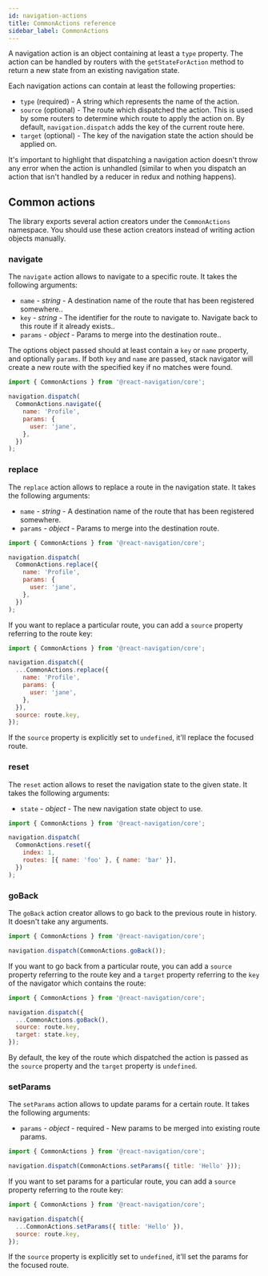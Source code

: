 ```yaml
---
id: navigation-actions
title: CommonActions reference
sidebar_label: CommonActions
---
```


A navigation action is an object containing at least a `type` property. The action can be handled by routers with the `getStateForAction` method to return a new state from an existing navigation state.

Each navigation actions can contain at least the following properties:

- `type` (required) - A string which represents the name of the action.
- `source` (optional) - The route which dispatched the action. This is used by some routers to determine which route to apply the action on. By default, `navigation.dispatch` adds the key of the current route here.
- `target` (optional) - The key of the navigation state the action should be applied on.

It's important to highlight that dispatching a navigation action doesn't throw any error when the action is unhandled (similar to when you dispatch an action that isn't handled by a reducer in redux and nothing happens).

## Common actions

The library exports several action creators under the `CommonActions` namespace. You should use these action creators instead of writing action objects manually.

### navigate

The `navigate` action allows to navigate to a specific route. It takes the following arguments:

- `name` - _string_ - A destination name of the route that has been registered somewhere..
- `key` - _string_ - The identifier for the route to navigate to. Navigate back to this route if it already exists..
- `params` - _object_ - Params to merge into the destination route..

The options object passed should at least contain a `key` or `name` property, and optionally `params`. If both `key` and `name` are passed, stack navigator will create a new route with the specified key if no matches were found.

```js
import { CommonActions } from '@react-navigation/core';

navigation.dispatch(
  CommonActions.navigate({
    name: 'Profile',
    params: {
      user: 'jane',
    },
  })
);
```

### replace

The `replace` action allows to replace a route in the navigation state. It takes the following arguments:

- `name` - _string_ - A destination name of the route that has been registered somewhere.
- `params` - _object_ - Params to merge into the destination route.

```js
import { CommonActions } from '@react-navigation/core';

navigation.dispatch(
  CommonActions.replace({
    name: 'Profile',
    params: {
      user: 'jane',
    },
  })
);
```

If you want to replace a particular route, you can add a `source` property referring to the route key:

```js
import { CommonActions } from '@react-navigation/core';

navigation.dispatch({
  ...CommonActions.replace({
    name: 'Profile',
    params: {
      user: 'jane',
    },
  }),
  source: route.key,
});
```

If the `source` property is explicitly set to `undefined`, it'll replace the focused route.

### reset

The `reset` action allows to reset the navigation state to the given state. It takes the following arguments:

- `state` - _object_ - The new navigation state object to use.

```js
import { CommonActions } from '@react-navigation/core';

navigation.dispatch(
  CommonActions.reset({
    index: 1,
    routes: [{ name: 'foo' }, { name: 'bar' }],
  })
);
```

### goBack

The `goBack` action creator allows to go back to the previous route in history. It doesn't take any arguments.

```js
import { CommonActions } from '@react-navigation/core';

navigation.dispatch(CommonActions.goBack());
```

If you want to go back from a particular route, you can add a `source` property referring to the route key and a `target` property referring to the `key` of the navigator which contains the route:

```js
import { CommonActions } from '@react-navigation/core';

navigation.dispatch({
  ...CommonActions.goBack(),
  source: route.key,
  target: state.key,
});
```

By default, the key of the route which dispatched the action is passed as the `source` property and the `target` property is `undefined`.

### setParams

The `setParams` action allows to update params for a certain route. It takes the following arguments:

- `params` - _object_ - required - New params to be merged into existing route params.

```js
import { CommonActions } from '@react-navigation/core';

navigation.dispatch(CommonActions.setParams({ title: 'Hello' }));
```

If you want to set params for a particular route, you can add a `source` property referring to the route key:

```js
import { CommonActions } from '@react-navigation/core';

navigation.dispatch({
  ...CommonActions.setParams({ title: 'Hello' }),
  source: route.key,
});
```

If the `source` property is explicitly set to `undefined`, it'll set the params for the focused route.
